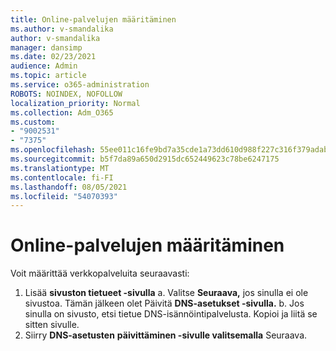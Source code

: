 ```yaml
---
title: Online-palvelujen määritäminen
ms.author: v-smandalika
author: v-smandalika
manager: dansimp
ms.date: 02/23/2021
audience: Admin
ms.topic: article
ms.service: o365-administration
ROBOTS: NOINDEX, NOFOLLOW
localization_priority: Normal
ms.collection: Adm_O365
ms.custom:
- "9002531"
- "7375"
ms.openlocfilehash: 55ee011c16fe9bd7a35cde1a73dd610d988f227c316f379adab0483973ab903d
ms.sourcegitcommit: b5f7da89a650d2915dc652449623c78be6247175
ms.translationtype: MT
ms.contentlocale: fi-FI
ms.lasthandoff: 08/05/2021
ms.locfileid: "54070393"
---
```

# <a name="set-up-online-services"></a>Online-palvelujen määritäminen

Voit määrittää verkkopalveluita seuraavasti:

1. Lisää **sivuston tietueet -sivulla** a. Valitse **Seuraava,** jos sinulla ei ole sivustoa. Tämän jälkeen olet Päivitä **DNS-asetukset -sivulla.**
    b. Jos sinulla on sivusto, etsi tietue DNS-isännöintipalvelusta. Kopioi ja liitä se sitten sivulle.
2. Siirry **DNS-asetusten** **päivittäminen -sivulle valitsemalla** Seuraava.